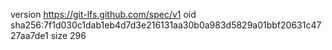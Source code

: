 version https://git-lfs.github.com/spec/v1
oid sha256:7f1d030c1dab1eb4d7d3e216131aa30b0a983d5829a01bbf20631c4727aa7de1
size 296
